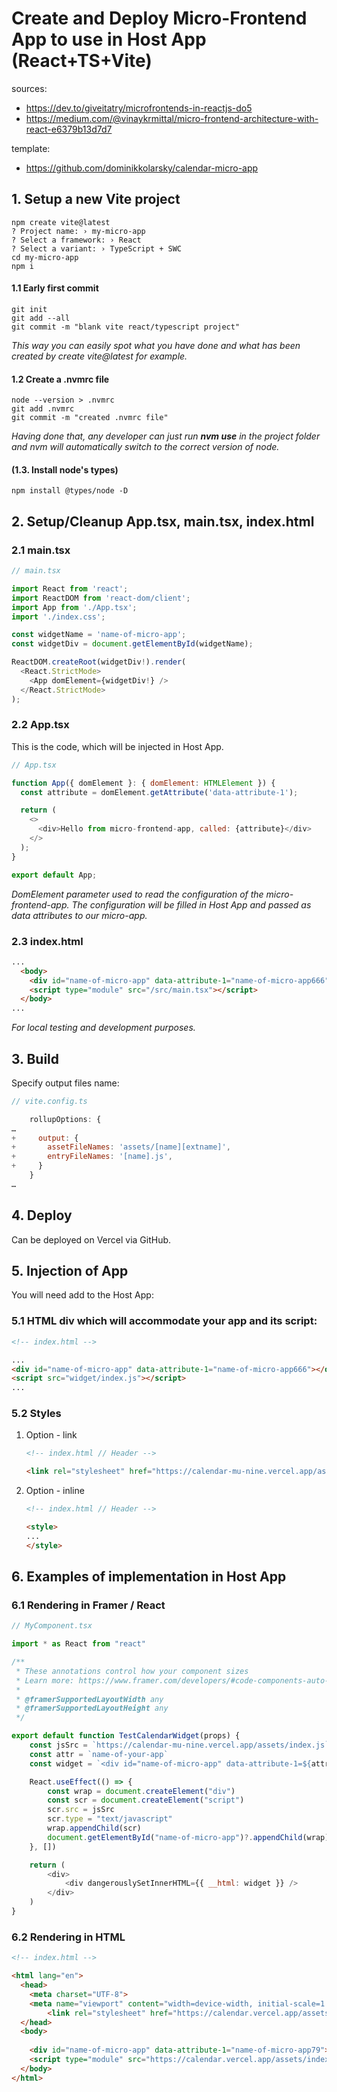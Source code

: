 # Create and Deploy Micro-Frontend App to use in Host App (React+TS+Vite)

sources:
- https://dev.to/giveitatry/microfrontends-in-reactjs-do5
- https://medium.com/@vinaykrmittal/micro-frontend-architecture-with-react-e6379b13d7d7

template:
- https://github.com/dominikkolarsky/calendar-micro-app
  

## 1. Setup a new Vite project

```shell
npm create vite@latest
? Project name: › my-micro-app
? Select a framework: › React
? Select a variant: › TypeScript + SWC
cd my-micro-app
npm i
```

#### 1.1 Early first commit

```shell
git init
git add --all
git commit -m "blank vite react/typescript project"
```
_This way you can easily spot what you have done and what has been created by create vite@latest for example._

#### 1.2 Create a .nvmrc file

```shell
node --version > .nvmrc
git add .nvmrc
git commit -m "created .nvmrc file"
```
_Having done that, any developer can just run **nvm use** in the project folder and nvm will automatically switch to the correct version of node._

#### (1.3. Install node's types)

```shell
npm install @types/node -D
```


## 2. Setup/Cleanup App.tsx, main.tsx, index.html

### 2.1 main.tsx

```js
// main.tsx

import React from 'react';
import ReactDOM from 'react-dom/client';
import App from './App.tsx';
import './index.css';

const widgetName = 'name-of-micro-app';
const widgetDiv = document.getElementById(widgetName);

ReactDOM.createRoot(widgetDiv!).render(
  <React.StrictMode>
    <App domElement={widgetDiv!} />
  </React.StrictMode>
);

```

### 2.2 App.tsx
This is the code, which will be injected in Host App.

```js
// App.tsx

function App({ domElement }: { domElement: HTMLElement }) {
  const attribute = domElement.getAttribute('data-attribute-1');

  return (
    <>
      <div>Hello from micro-frontend-app, called: {attribute}</div>
    </>
  );
}

export default App;
```
_DomElement parameter used to read the configuration of the micro-frontend-app. The configuration will be filled in Host App and passed as data attributes to our micro-app._


### 2.3 index.html

```html
...
  <body>
    <div id="name-of-micro-app" data-attribute-1="name-of-micro-app666"></div>
    <script type="module" src="/src/main.tsx"></script>
  </body>
...
```
_For local testing and development purposes._


## 3. Build
Specify output files name: 
```js
// vite.config.ts

    rollupOptions: {
…
+     output: {
+       assetFileNames: 'assets/[name][extname]',
+       entryFileNames: '[name].js',
+     }
    }
…
```


## 4. Deploy
Can be deployed on Vercel via GitHub.

## 5. Injection of App
You will need add to the Host App:
### 5.1 HTML div which will accommodate your app and its script:
```html
<!-- index.html -->

...
<div id="name-of-micro-app" data-attribute-1="name-of-micro-app666"></div>
<script src="widget/index.js"></script>
...
```
### 5.2 Styles
1. Option - link
    ```html
    <!-- index.html // Header -->
    
    <link rel="stylesheet" href="https://calendar-mu-nine.vercel.app/assets/index.css">
    ```
2. Option - inline
    ```html
    <!-- index.html // Header -->
    
    <style>
    ...
    </style>
    ```

## 6. Examples of implementation in Host App
### 6.1 Rendering in Framer / React
```js
// MyComponent.tsx

import * as React from "react"

/**
 * These annotations control how your component sizes
 * Learn more: https://www.framer.com/developers/#code-components-auto-sizing
 *
 * @framerSupportedLayoutWidth any
 * @framerSupportedLayoutHeight any
 */

export default function TestCalendarWidget(props) {
    const jsSrc = `https://calendar-mu-nine.vercel.app/assets/index.js`
    const attr = `name-of-your-app`
    const widget = `<div id="name-of-micro-app" data-attribute-1=${attr}></div>`

    React.useEffect(() => {
        const wrap = document.createElement("div")
        const scr = document.createElement("script")
        scr.src = jsSrc
        scr.type = "text/javascript"
        wrap.appendChild(scr)
        document.getElementById("name-of-micro-app")?.appendChild(wrap)
    }, [])

    return (
        <div>
            <div dangerouslySetInnerHTML={{ __html: widget }} />
        </div>
    )
}
```


### 6.2 Rendering in HTML
```html
<!-- index.html -->

<html lang="en">
  <head>
    <meta charset="UTF-8">
    <meta name="viewport" content="width=device-width, initial-scale=1.0">
        <link rel="stylesheet" href="https://calendar.vercel.app/assets/index.css">
  </head>
  <body>
    
    <div id="name-of-micro-app" data-attribute-1="name-of-micro-app79"></div>
    <script type="module" src="https://calendar.vercel.app/assets/index.js"></script>
  </body>
</html>
```








